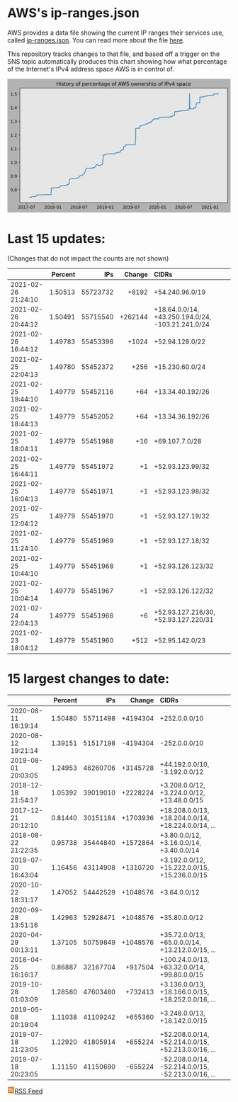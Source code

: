 # AWS's ip-ranges.json

AWS provides a data file showing the current IP ranges their
services use, called [ip-ranges.json](https://ip-ranges.amazonaws.com/ip-ranges.json).  You 
can read more about the file [here](https://docs.aws.amazon.com/general/latest/gr/aws-ip-ranges.html).

This repository tracks changes to that file, and based off a trigger on the SNS topic 
automatically produces this chart showing how what percentage of the Internet's IPv4 
address space AWS is in control of.

![History of AWS](history_count.svg)

# Last 15 updates:

(Changes that do not impact the counts are not shown)

| | Percent | IPs | Change | CIDRs |
| :--- | ---: | ---: | ---: | :--- |
| 2021-02-26 21:24:10 | 1.50513 | 55723732 | +8192 | +54.240.96.0/19 |
| 2021-02-26 20:44:12 | 1.50491 | 55715540 | +262144 | +18.64.0.0/14, +43.250.194.0/24, -103.21.241.0/24 |
| 2021-02-26 16:44:12 | 1.49783 | 55453396 | +1024 | +52.94.128.0/22 |
| 2021-02-25 22:04:13 | 1.49780 | 55452372 | +256 | +15.230.60.0/24 |
| 2021-02-25 19:44:10 | 1.49779 | 55452116 | +64 | +13.34.40.192/26 |
| 2021-02-25 18:44:13 | 1.49779 | 55452052 | +64 | +13.34.36.192/26 |
| 2021-02-25 18:04:11 | 1.49779 | 55451988 | +16 | +69.107.7.0/28 |
| 2021-02-25 16:44:11 | 1.49779 | 55451972 | +1 | +52.93.123.99/32 |
| 2021-02-25 16:04:13 | 1.49779 | 55451971 | +1 | +52.93.123.98/32 |
| 2021-02-25 12:04:12 | 1.49779 | 55451970 | +1 | +52.93.127.19/32 |
| 2021-02-25 11:24:10 | 1.49779 | 55451969 | +1 | +52.93.127.18/32 |
| 2021-02-25 10:44:10 | 1.49779 | 55451968 | +1 | +52.93.126.123/32 |
| 2021-02-25 10:04:14 | 1.49779 | 55451967 | +1 | +52.93.126.122/32 |
| 2021-02-24 22:04:13 | 1.49779 | 55451966 | +6 | +52.93.127.216/30, +52.93.127.220/31 |
| 2021-02-23 18:04:12 | 1.49779 | 55451960 | +512 | +52.95.142.0/23 |


# 15 largest changes to date:

| | Percent | IPs | Change | CIDRs |
| :--- | ---: | ---: | ---: | :--- |
| 2020-08-11 16:19:14 | 1.50480 | 55711498 | +4194304 | +252.0.0.0/10 |
| 2020-08-12 19:21:14 | 1.39151 | 51517198 | -4194304 | -252.0.0.0/10 |
| 2019-08-01 20:03:05 | 1.24953 | 46260706 | +3145728 | +44.192.0.0/10, -3.192.0.0/12 |
| 2018-12-18 21:54:17 | 1.05392 | 39019010 | +2228224 | +3.208.0.0/12, +3.224.0.0/12, +13.48.0.0/15 |
| 2017-12-21 20:12:10 | 0.81440 | 30151184 | +1703936 | +18.208.0.0/13, +18.204.0.0/14, +18.224.0.0/14, ... |
| 2018-08-22 21:22:35 | 0.95738 | 35444840 | +1572864 | +3.80.0.0/12, +3.16.0.0/14, +3.40.0.0/14 |
| 2019-07-30 16:43:04 | 1.16456 | 43114908 | +1310720 | +3.192.0.0/12, +15.222.0.0/15, +15.236.0.0/15 |
| 2020-10-22 18:31:17 | 1.47052 | 54442529 | +1048576 | +3.64.0.0/12 |
| 2020-09-28 13:51:16 | 1.42963 | 52928471 | +1048576 | +35.80.0.0/12 |
| 2020-04-29 00:13:11 | 1.37105 | 50759849 | +1048576 | +35.72.0.0/13, +65.0.0.0/14, +13.212.0.0/15, ... |
| 2018-04-25 16:16:17 | 0.86887 | 32167704 | +917504 | +100.24.0.0/13, +63.32.0.0/14, +99.80.0.0/15 |
| 2019-10-28 01:03:09 | 1.28580 | 47603480 | +732413 | +3.136.0.0/13, +18.166.0.0/15, +18.252.0.0/16, ... |
| 2019-05-08 20:19:04 | 1.11038 | 41109242 | +655360 | +3.248.0.0/13, +18.142.0.0/15 |
| 2019-07-18 21:23:05 | 1.12920 | 41805914 | +655224 | +52.208.0.0/14, +52.214.0.0/15, +52.213.0.0/16, ... |
| 2019-07-18 20:23:05 | 1.11150 | 41150690 | -655224 | -52.208.0.0/14, -52.214.0.0/15, -52.213.0.0/16, ... |


[![RSS Icon](rss-icon.png)RSS Feed](https://raw.githubusercontent.com/seligman/aws-ip-ranges/master/rss.xml)
